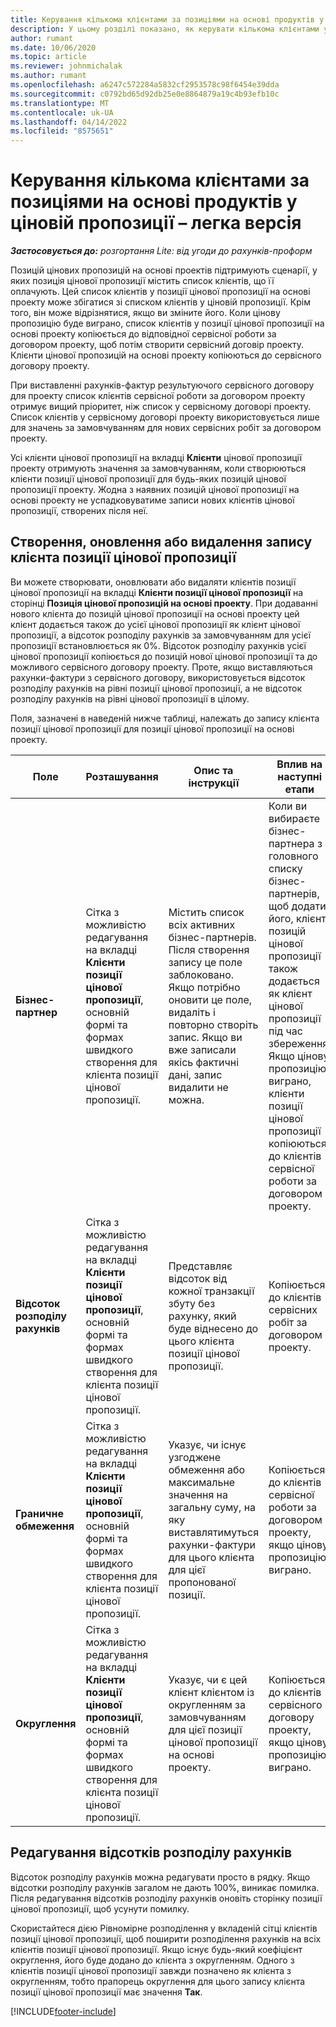 ```yaml
---
title: Керування кількома клієнтами за позиціями на основі продуктів у ціновій пропозиції – легка версія
description: У цьому розділі показано, як керувати кількома клієнтами у позиціях цінових пропозицій на основі проектів.
author: rumant
ms.date: 10/06/2020
ms.topic: article
ms.reviewer: johnmichalak
ms.author: rumant
ms.openlocfilehash: a6247c572284a5832cf2953578c98f6454e39dda
ms.sourcegitcommit: c0792bd65d92db25e0e8864879a19c4b93efb10c
ms.translationtype: MT
ms.contentlocale: uk-UA
ms.lasthandoff: 04/14/2022
ms.locfileid: "8575651"
---
```

# <a name="manage-multiple-customers-on-project-based-quote-lines---lite"></a>Керування кількома клієнтами за позиціями на основі продуктів у ціновій пропозиції – легка версія

_**Застосовується до:** розгортання Lite: від угоди до рахунків-проформ_

Позицій цінових пропозицій на основі проектів підтримують сценарії, у яких позиція цінової пропозиції містить список клієнтів, що її оплачують. Цей список клієнтів у позиції цінової пропозиції на основі проекту може збігатися зі списком клієнтів у ціновій пропозиції. Крім того, він може відрізнятися, якщо ви зміните його. Коли цінову пропозицію буде виграно, список клієнтів у позиції цінової пропозиції на основі проекту копіюється до відповідної сервісної роботи за договором проекту, щоб потім створити сервісний договір проекту. Клієнти цінової пропозицій на основі проекту копіюються до сервісного договору проекту.

При виставленні рахунків-фактур результуючого сервісного договору для проекту список клієнтів сервісної роботи за договором проекту отримує вищий пріоритет, ніж список у сервісному договорі проекту. Список клієнтів у сервісному договорі проекту використовується лише для значень за замовчуванням для нових сервісних робіт за договором проекту.

Усі клієнти цінової пропозиції на вкладці **Клієнти** цінової пропозиції проекту отримують значення за замовчуванням, коли створюються клієнти позиції цінової пропозиції для будь-яких позицій цінової пропозиції проекту. Жодна з наявних позицій цінової пропозиції на основі проекту не успадковуватиме записи нових клієнтів цінової пропозиції, створених після неї.

## <a name="create-update-or-delete-a-quote-line-customer-record"></a>Створення, оновлення або видалення запису клієнта позиції цінової пропозиції

Ви можете створювати, оновлювати або видаляти клієнтів позиції цінової пропозиції на вкладці **Клієнти позиції цінової пропозиції** на сторінці **Позиція цінової пропозицій на основі проекту**. При додаванні нового клієнта до позицій цінової пропозиції на основі проекту цей клієнт додається також до усієї цінової пропозиції як клієнт цінової пропозиції, а відсоток розподілу рахунків за замовчуванням для усієї пропозиції встановлюється як 0%. Відсоток розподілу рахунків усієї цінової пропозиції копіюється до позицій нової цінової пропозиції та до можливого сервісного договору проекту. Проте, якщо виставляються рахунки-фактури з сервісного договору, використовується відсоток розподілу рахунків на рівні позиції цінової пропозиції, а не відсоток розподілу рахунків на рівні цінової пропозиції в цілому. 

Поля, зазначені в наведеній нижче таблиці, належать до запису клієнта позиції цінової пропозиції для позиції цінової пропозиції на основі проекту.

| Поле | Розташування | Опис та інструкції | Вплив на наступні етапи |
| --- | --- | --- | --- |
| **Бізнес-партнер** | Сітка з можливістю редагування на вкладці **Клієнти позиції цінової пропозиції**, основній формі та формах швидкого створення для клієнта позиції цінової пропозиції. | Містить список всіх активних бізнес-партнерів. Після створення запису це поле заблоковано. Якщо потрібно оновити це поле, видаліть і повторно створіть запис. Якщо ви вже записали якісь фактичні дані, запис видалити не можна. | Коли ви вибираєте бізнес-партнера з головного списку бізнес-партнерів, щоб додати його, клієнт позицій цінової пропозиції також додається як клієнт цінової пропозиції під час збереження. Якщо цінову пропозицію виграно, клієнти позиції цінової пропозиції копіюються до клієнтів сервісної роботи за договором проекту. |
| **Відсоток розподілу рахунків** | Сітка з можливістю редагування на вкладці **Клієнти позиції цінової пропозиції**, основній формі та формах швидкого створення для клієнта позиції цінової пропозиції. | Представляє відсоток від кожної транзакції збуту без рахунку, який буде віднесено до цього клієнта позиції цінової пропозиції. | Копіюється до клієнтів сервісних робіт за договором проекту. |
| **Граничне обмеження** | Сітка з можливістю редагування на вкладці **Клієнти позиції цінової пропозиції**, основній формі та формах швидкого створення для клієнта позиції цінової пропозиції. | Указує, чи існує узгоджене обмеження або максимальне значення на загальну суму, на яку виставлятимуться рахунки-фактури для цього клієнта для цієї пропонованої позиції. | Копіюється до клієнтів сервісної роботи за договором проекту, якщо цінову пропозицію виграно. |
| **Округлення** | Сітка з можливістю редагування на вкладці **Клієнти позиції цінової пропозиції**, основній формі та формах швидкого створення для клієнта позиції цінової пропозиції. | Указує, чи є цей клієнт клієнтом із округленням за замовчуванням для цієї позиції цінової пропозиції на основі проекту. | Копіюється до клієнтів сервісного договору проекту, якщо цінову пропозицію виграно. |

## <a name="edit-billing-split-percentages"></a>Редагування відсотків розподілу рахунків

Відсоток розподілу рахунків можна редагувати просто в рядку. Якщо відсотки розподілу рахунків загалом не дають 100%, виникає помилка. Після редагування відсотків розподілу рахунків оновіть сторінку позиції цінової пропозиції, щоб усунути помилку.

Скористайтеся дією Рівномірне розподілення у вкладеній сітці клієнтів позиції цінової пропозиції, щоб поширити розподілення рахунків на всіх клієнтів позиції цінової пропозиції. Якщо існує будь-який коефіцієнт округлення, його буде додано до клієнта з округленням. Одного з клієнтів позиції цінової пропозиції завжди позначено як клієнта з округленням, тобто прапорець округлення для цього запису клієнта позиції цінової пропозиції має значення **Так**. 


[!INCLUDE[footer-include](../../includes/footer-banner.md)]